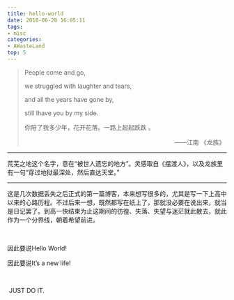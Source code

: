 ```yaml
---
title: hello-world
date: 2018-06-28 16:05:11
tags:
- misc
categories:
- AWasteLand
top: 5
---
```

<blockquote><p style="text-align: left;">People come and go,</p><p style="text-align: left;">we struggled with laughter and tears,&nbsp;</p><p style="text-align: left;">and all the years have gone by,</p><p style="text-align: left;">still Ihave you by my side.&nbsp;</p><p style="text-align: left;">你陪了我多少年，花开花落。一路上起起跌跌 。</p><p style="text-align: right;">——江南 《龙族》&nbsp;</p></blockquote><hr/><p>荒芜之地这个名字，意在“被世人遗忘的地方”。灵感取自《摆渡人》，以及龙族里有一句“穿过地狱最深处，然后直达天堂。”</p><hr/><p>这是几次数据丢失之后正式的第一篇博客，本来想写很多的，尤其是写一下上高中以来的心路历程。不过后来一想，既然都写在纸上了，那就没必要在说出来，就当是日记罢了。到高一快结束为止这期间的彷徨、失落、失望与迷茫就此散去，就此作为一个分界线，朝着希望前进。</p><p><br/></p><p>因此要说Hello World!&nbsp;<br/></p><p>因此要说It’s a new life!&nbsp;</p><p><br/></p><p>&nbsp;JUST DO IT.</p><p><br/></p>
